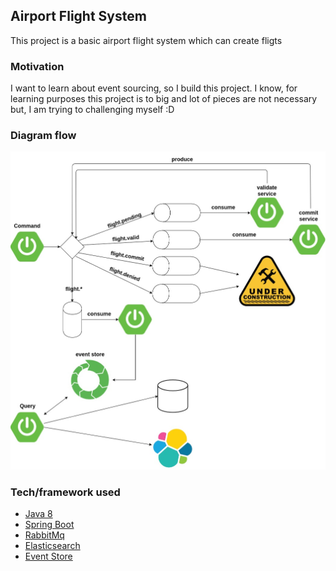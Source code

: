 ## Airport Flight System
This project is a basic airport flight system which can create fligts

### Motivation
I want to learn about event sourcing, so I build this project. I know, for learning purposes this project is to big and lot of pieces are not necessary but, I am trying to challenging myself :D

### Diagram flow
![Airport Diagram](resources/airport-system.jpg)

### Tech/framework used

 * [Java 8](https://www.java.com/pt_BR/download/faq/java8.xml)
 * [Spring Boot](https://spring.io/projects/spring-boot)
 * [RabbitMq](https://www.rabbitmq.com/)
 * [Elasticsearch](https://www.elastic.co/products/elasticsearch)
 * [Event Store](https://eventstore.org/)
